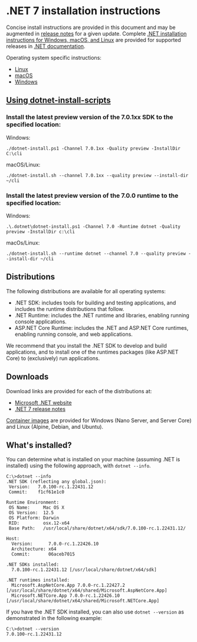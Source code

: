 # .NET 7 installation instructions

Concise install instructions are provided in this document and may be augmented in [release notes](README.md) for a given update. Complete [.NET installation instructions for Windows, macOS, and Linux](https://docs.microsoft.com/dotnet/core/install/) are provided for supported releases in [.NET documentation](https://docs.microsoft.com/dotnet).

Operating system specific instructions:

- [Linux](install-linux.md)
- [macOS](install-macos.md)
- [Windows](install-windows.md)

## [Using dotnet-install-scripts](https://docs.microsoft.com/dotnet/core/tools/dotnet-install-script)

### Install the latest preview version of the 7.0.1xx SDK to the specified location:

Windows:

```
./dotnet-install.ps1 -Channel 7.0.1xx -Quality preview -InstallDir C:\cli
```

macOS/Linux:
```
./dotnet-install.sh --channel 7.0.1xx --quality preview --install-dir ~/cli
```

### Install the latest preview version of the 7.0.0 runtime to the specified location:

Windows:

```
.\.dotnet\dotnet-install.ps1 -Channel 7.0 -Runtime dotnet -Quality preview -InstallDir c:\cli
```

macOs/Linux:

```
./dotnet-install.sh --runtime dotnet --channel 7.0 --quality preview --install-dir ~/cli
```

## Distributions

The following distributions are available for all operating systems:

- .NET SDK: includes tools for building and testing applications, and includes the runtime distributions that follow.
- .NET Runtime: includes the .NET runtime and libraries, enabling running console applications.
- ASP.NET Core Runtime: includes the .NET and ASP.NET Core runtimes, enabling running console, and web applications.

We recommend that you install the .NET SDK to develop and build applications, and to install one of the runtimes packages (like ASP.NET Core) to (exclusively) run applications.

## Downloads

Download links are provided for each of the distributions at:

- [Microsoft .NET website](https://dotnet.microsoft.com/download/dotnet/7.0)
- [.NET 7 release notes](README.md)

[Container images](https://hub.docker.com/r/microsoft/dotnet/) are provided for Windows (Nano Server, and Server Core) and Linux (Alpine, Debian, and Ubuntu).

## What's installed?

You can determine what is installed on your machine (assuming .NET is installed) using the following approach, with `dotnet --info`.

```console
C:\>dotnet --info
.NET SDK (reflecting any global.json):
 Version:   7.0.100-rc.1.22431.12
 Commit:    f1cf61e1c0

Runtime Environment:
 OS Name:     Mac OS X
 OS Version:  12.5
 OS Platform: Darwin
 RID:         osx.12-x64
 Base Path:   /usr/local/share/dotnet/x64/sdk/7.0.100-rc.1.22431.12/

Host:
  Version:      7.0.0-rc.1.22426.10
  Architecture: x64
  Commit:       06aceb7015

.NET SDKs installed:
  7.0.100-rc.1.22431.12 [/usr/local/share/dotnet/x64/sdk]

.NET runtimes installed:
  Microsoft.AspNetCore.App 7.0.0-rc.1.22427.2 [/usr/local/share/dotnet/x64/shared/Microsoft.AspNetCore.App]  
  Microsoft.NETCore.App 7.0.0-rc.1.22426.10 [/usr/local/share/dotnet/x64/shared/Microsoft.NETCore.App]
```

If you have the .NET SDK installed, you can also use `dotnet --version` as demonstrated in the following example:

```console
C:\>dotnet --version
7.0.100-rc.1.22431.12
```

